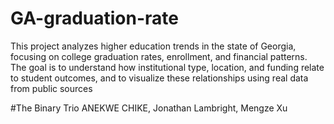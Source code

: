 # GA-graduation-rate
This project analyzes higher education trends in the state of Georgia, focusing on college graduation rates, enrollment, and financial patterns. The goal is to understand how institutional type, location, and funding relate to student outcomes, and to visualize these relationships using real data from public sources

#The Binary Trio
ANEKWE CHIKE,  Jonathan Lambright,  Mengze Xu
